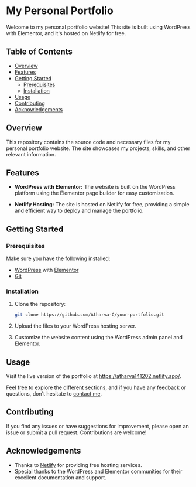 # My Personal Portfolio

Welcome to my personal portfolio website! This site is built using WordPress with Elementor, and it's hosted on Netlify for free.

## Table of Contents

- [Overview](#overview)
- [Features](#features)
- [Getting Started](#getting-started)
  - [Prerequisites](#prerequisites)
  - [Installation](#installation)
- [Usage](#usage)
- [Contributing](#contributing)
- [Acknowledgements](#acknowledgements)

## Overview

This repository contains the source code and necessary files for my personal portfolio website. The site showcases my projects, skills, and other relevant information.

## Features

- **WordPress with Elementor:** The website is built on the WordPress platform using the Elementor page builder for easy customization.

- **Netlify Hosting:** The site is hosted on Netlify for free, providing a simple and efficient way to deploy and manage the portfolio.

## Getting Started

### Prerequisites

Make sure you have the following installed:

- [WordPress](https://wordpress.org/) with [Elementor](https://elementor.com/)
- [Git](https://git-scm.com/)

### Installation

1. Clone the repository:

    ```bash
    git clone https://github.com/Atharva-C/your-portfolio.git
    ```

2. Upload the files to your WordPress hosting server.

3. Customize the website content using the WordPress admin panel and Elementor.

## Usage

Visit the live version of the portfolio at https://atharva141202.netlify.app/.

Feel free to explore the different sections, and if you have any feedback or questions, don't hesitate to [contact me](mailto:atharvac729.com).

## Contributing

If you find any issues or have suggestions for improvement, please open an issue or submit a pull request. Contributions are welcome!

## Acknowledgements

- Thanks to [Netlify](https://www.netlify.com/) for providing free hosting services.
- Special thanks to the WordPress and Elementor communities for their excellent documentation and support.
